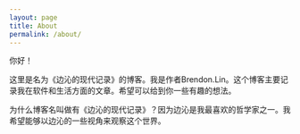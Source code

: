 ```yaml
---
layout: page
title: About
permalink: /about/
---
```


你好！

这里是名为《边沁的现代记录》的博客。我是作者Brendon.Lin。这个博客主要记录我在软件和生活方面的文章。希望可以给到你一些有趣的想法。

为什么博客名叫做有《边沁的现代记录》？因为边沁是我最喜欢的哲学家之一。我希望能够以边沁的一些视角来观察这个世界。

